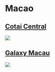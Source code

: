 
# Macao

## [Cotai Central](https://www.apple.com/mo-en/retail/cotaicentral/)
<img src="https://www.apple.com/mo/retail/cotaicentral/images/hero_large_2x.jpg"/>

## [Galaxy Macau](https://www.apple.com/mo-en/retail/galaxymacau/)
<img src="https://www.apple.com/mo/retail/galaxymacau/images/hero_large_2x.jpg"/>
